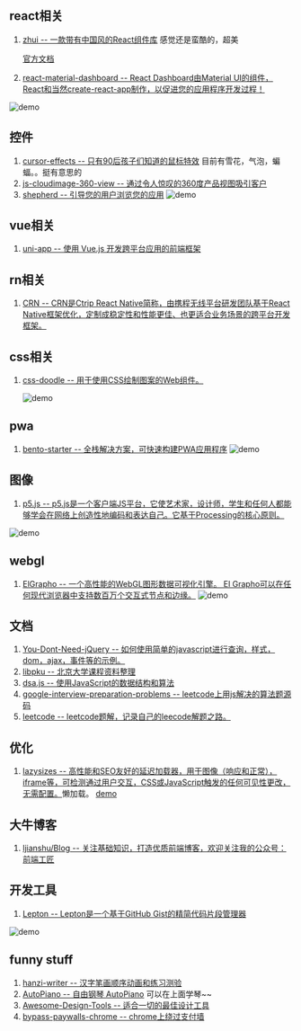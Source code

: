 ## react相关
1. [zhui -- 一款带有中国风的React组件库](https://github.com/zhui-team/zhui) 感觉还是蛮酷的，超美
    
    [官方文档](https://inspiring-bardeen-426f2e.netlify.com/card)

2. [react-material-dashboard -- React Dashboard由Material UI的组件，React和当然create-react-app制作，以促进您的应用程序开发过程！](https://github.com/devias-io/react-material-dashboard)

![demo](https://camo.githubusercontent.com/243b563a8415b4b2deaccc389e7c8242703669e2/68747470733a2f2f73332e65752d776573742d322e616d617a6f6e6177732e636f6d2f6465766961732f70726f64756374732f72656163742d6d6174657269616c2d64617368626f6172642f6d6174657269616c2d72656163742d64617368626f6172642d667265652e676966)
    
## 控件
1. [cursor-effects -- 只有90后孩子们知道的鼠标特效](https://github.com/tholman/cursor-effects)
    目前有雪花，气泡，蝙蝠。。挺有意思的
2. [js-cloudimage-360-view -- 通过令人惊叹的360度产品视图吸引客户](https://github.com/scaleflex/js-cloudimage-360-view)
3. [shepherd -- 引导您的用户浏览您的应用](https://github.com/shipshapecode/shepherd)
    ![demo](https://github.com/shipshapecode/shepherd/raw/master/docs/assets/img/intro-step.png)
## vue相关
1. [uni-app -- 使用 Vue.js 开发跨平台应用的前端框架 ](https://github.com/dcloudio/uni-app)
## rn相关
1. [CRN -- CRN是Ctrip React Native简称，由携程无线平台研发团队基于React Native框架优化，定制成稳定性和性能更佳、也更适合业务场景的跨平台开发框架。](https://github.com/ctripcorp/CRN)
## css相关
1. [css-doodle -- 用于使用CSS绘制图案的Web组件。](https://github.com/css-doodle/css-doodle)

    ![demo](https://github.com/css-doodle/css-doodle/raw/master/screenshot/doodle.png)
## pwa
1. [bento-starter -- 全栈解决方案，可快速构建PWA应用程序](https://github.com/kefranabg/bento-starter)
![demo](https://user-images.githubusercontent.com/9840435/56022522-30ba0980-5d0c-11e9-8c61-23a9f91a926f.gif)
## 图像
1. [p5.j​​s -- p5.j​​s是一个客户端JS平台，它使艺术家，设计师，学生和任何人都能够学会在网络上创造性地编码和表达自己。它基于Processing的核心原则。](https://github.com/processing/p5.js)

![demo](http://p5js.org/assets/img/get-started/first-sketch2.png)
## webgl
1. [ElGrapho -- 一个高性能的WebGL图形数据可视化引擎。 El Grapho可以在任何现代浏览器中支持数百万个交互式节点和边缘。](https://github.com/ericdrowell/ElGrapho)
![demo](https://raw.githubusercontent.com/ericdrowell/ElGrapho/master/img/elgrapho-examples.png)
## 文档
1. [You-Dont-Need-jQuery -- 如何使用简单的javascript进行查询，样式，dom，ajax，事件等的示例。](https://github.com/nefe/You-Dont-Need-jQuery)
2. [libpku -- 北京大学课程资料整理](https://github.com/lib-pku/libpku)
3. [dsa.js -- 使用JavaScript的数据结构和算法](https://github.com/amejiarosario/dsa.js)
4. [google-interview-preparation-problems -- leetcode上用js解决的算法题源码](https://github.com/mgechev/google-interview-preparation-problems)
5. [leetcode -- leetcode题解，记录自己的leecode解题之路。](https://github.com/azl397985856/leetcode)
## 优化
1. [lazysizes -- 高性能和SEO友好的延迟加载器，用于图像（响应和正常），iframe等，可检测通过用户交互，CSS或JavaScript触发的任何可见性更改，无需配置。](https://github.com/aFarkas/lazysizes)懒加载。
[demo](https://blog.csdn.net/gao449812984/article/details/80900546)
## 大牛博客
1. [ljianshu/Blog -- 关注基础知识，打造优质前端博客，欢迎关注我的公众号：前端工匠](https://github.com/ljianshu/Blog)
## 开发工具
1. [Lepton -- Lepton是一个基于GitHub Gist的精简代码片段管理器](https://github.com/hackjutsu/Lepton)

![demo](https://github.com/hackjutsu/Lepton/raw/master/docs/img/portfolio/stay_organized.png)
## funny stuff
1. [hanzi-writer -- 汉字笔画顺序动画和练习测验](https://github.com/chanind/hanzi-writer)
2. [AutoPiano -- 自由钢琴 AutoPiano](https://github.com/WarpPrism/AutoPiano) 可以在上面学琴~~
3. [Awesome-Design-Tools -- 适合一切的最佳设计工具](https://github.com/LisaDziuba/Awesome-Design-Tools)
4. [bypass-paywalls-chrome -- chrome上绕过支付墙](https://github.com/iamadamdev/bypass-paywalls-chrome)